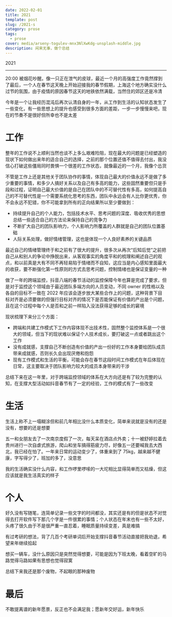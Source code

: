 ```yaml
---
date: 2022-02-01
title: 2O21
template: post
slug: /2021-s
category: prose
tags:
  - prose
cover: media/arseny-togulev-mnx3NlXwKdg-unsplash-middle.jpg
description: 闲来无事，做个总结
---
```


2021

---

20:00 被烟花吵醒。像一只正在泄气的皮球，最近一个月的高强度工作竟然撑到了最后，一个人在春节这天晚上开始迎接我的春节假期，上海这个地方确实没什么过节的氛围，由于疫情的原因春节这天的地铁依然满载，当然住的郊区还是冷清

今年是一个让我经历混沌后再次认清自身的一年，从工作到生活的认知状态发生了一些变化，有一些思想上的提升也感受到很多方面的差距，一步一步慢慢来吧，现在的节奏不是很好但所幸也不是太差

# 工作

整年的工作说不上顺利当然也谈不上多么艰难险阻，现在最大的问题是已经塑造的现状下如何做出来年的适合自己的选择，之前的那个位置还值不值得去付出，我没信心打破这些僵局同时畏惧一个很差的工作状态，就像最近的一个月，我像个怂货

不管是工作上还是其他关于团队协作的事情，体现自己最大的价值永远不是做了多少重要的事情，和多少人搞好关系以及自己有多高的能力，这些固然重要但只是手段和过程，证明自己最大价值的是自己在团队中的不可替代性有多高，如何提高自己的不可替代性是一个需要系统化思考的东西，团队中永远会有人比你更优秀，你不会永远不犯错，你不可能拿到所有的正向结果所以至少要做到：

- 持续提升自己的个人能力，包括技术水平、思考问题的深度、吸收优秀的思想总结一些适合自己的方法论来保持自己的竞争力
- 不断扩大自己的团队影响力，个人影响力所覆盖的人群就是自己的团队位置基础
- 人际关系处理，做好情绪管理，这也是体现一个人良好素养的关键品质

最近自己的情绪管理终于和之前有了很大的提升，很多次从再次“后知后觉”之前把自己从和别人的争论中挣脱出来，从客观事实的角度平和的梳理和阐述自己的观点，和以前真是大有不同不再轻易陷于情绪而不自知，这应当是内心感知里面最大的收获，要不断强化第一性原则的方式去思考问题，控制情绪也是保证变量的一种

做了一年的跨端监控，抖音八端的春节活动的监控保障今年也算是完成了要求，但是对于监控这个领域由于最近团队多端方向的人员变动，不同 owner 的性格以及各自的目标不一致在 2022 年应该会逐步放大某些合作上的问题，这种背景下目标对齐是必须要做的但强行目标对齐的情况下是否能保证有价值的产出是个问题，且在这个过程中每个人是否和之前一样陷入没法获得足够的成长的窘境

现状梳理下来分三个方面：

- 跨端和共建工作模式下工作内容体现不出技术性，固然整个监控体系是一个很大的领域，但当下的现状难以保证个人技术成长，要打破这一点或者跳出这个工作
- 没有成就感，支撑自己不断创造有价值的产出一份好的工作本身要给团队成员带来成就感，否则长久会出现厌倦和抱怨
- 现有工作模式和生活的平衡，可能会存在春节这段时间工作模式在年后体现在日常，这主要取决于团队影响力较大的成员本身带来的干涉

总结下来在这一年里，对于跨端监控领域的体系在大方向还是有了较为完整的认知，在支撑大型活动如抖音春节有了一定的经验，工作的模式有了一些改变

# 生活

生活上称不上一塌糊涂但和前几年相比没什么本质变化，简单来说就是没有的还是没有，想要的还是想要

五一和女朋友去了一次南京度假了一次，每天呆在酒店点外卖；十一被舒婷拉着去贵州进行一次自虐式旅游，爬山和坐车搞得筋疲力尽，好像五一还要喊我去大西北，我已经在怕了。一年来日常的运动变少了，体重来到了 75kg，越来越不健康，字写得少了，班加的多了，没意思

我的生活确实没什么内容，和工作啰里啰嗦的一大坨相比显得简单而又枯燥，但这应该就是我生活真实的样子

# 个人

好久没有写随笔，连简单记录一些文字的时间都没，其实还是有的但是状态不对觉得去打开软件写下那几个字是一件很累的事情；个人状态在年末也有一些不太好，头疼了很久由于不是很严重一直忍着，睡眠质量持续变差，真是难搞

有过考研的想法，背了几百个考研单词后开始支撑抖音春节活动直接把我劝退，希望来年继续拾起

想买一辆车，没什么原因只是突然觉得想要，可能是因为下班太晚，看着空旷的马路觉得马路如果有思想也觉得寂寞

总结下来我还是那个废物，不起眼的那种废物

# 最后

不敢提离谱的新年愿景，反正也不会满足我；愿新年交好运，新年快乐
